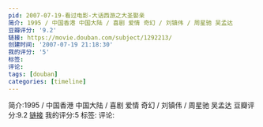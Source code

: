 ```yaml
---
pid: 2007-07-19-看过电影-大话西游之大圣娶亲
简介: 1995 / 中国香港 中国大陆 / 喜剧 爱情 奇幻 / 刘镇伟 / 周星驰 吴孟达
豆瓣评分: '9.2'
链接: https://movie.douban.com/subject/1292213/
创建时间: '2007-07-19 21:18:30'
我的评分: '5'
标签:
评论:
tags: [douban]
categories: [timeline]
---
```

简介:1995 / 中国香港 中国大陆 / 喜剧 爱情 奇幻 / 刘镇伟 / 周星驰 吴孟达
豆瓣评分:9.2
[链接](https://movie.douban.com/subject/1292213/)
我的评分:5
标签:
评论:
